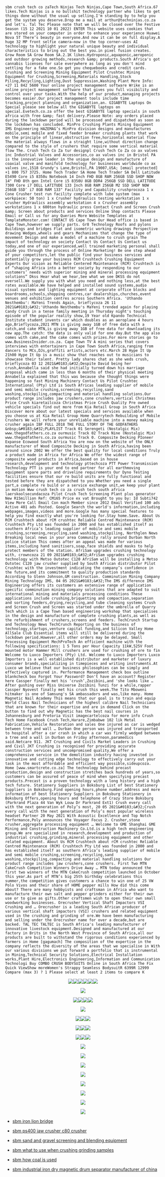 
```
sbm crush tech co zaTech Ninjas Tech Ninjas,Cape Town,South Africa.67 likes.Tech Ninjas is a no bullshit technology partner who likes to get things done without the usual up selling.I'm standing by to help you get the system you deserve.Drop me a mail at arthur@techninjas.co.za and let's. Tal Tec Please note that we will be closed over the Festive Season (15 12 2021 10 01 2022) ENTER This website uses cookies that are stored on your computer in order to enhance your experience Huawei Nova 5T There’s beauty in everyone.And now it can be on full display.A huge 32 MP front selfie camera—now in the top corner—uses AI technology to highlight your natural unique beauty and individual characteristics to bring out the best you.in pixel fusion creates. Grow Room SA Grow Room SA.2.1K likes.Hydroponic,aquaponic,aeroponic and outdoor growing methods,research &amp; products.South Africa's got cannabis licenses for sale everywhere as long as you don't mind settling for a fake one.So get you chequebooks and credit cards. Crushing and Screening Mining Equipment Pilot Crushtec Mining Equipment for Crushing,Screening,Materials Handling,Stock Piling,Recycling,Lighting,Dust Suppression,Washing Plant More Info: +27 11 842 5600 Your online project management software Wrike is an online project management software that gives you full visibility and control over your tasks.With the help of our product,managing projects becomes easier.Our project management tools include time tracking,project planning and organization,an. GIGABYTE Laptops On Special please see below all the GIGABYTE laptops on special.Evetech.co.za offer the best GIGABYTE laptop specials in south africa with free &amp; fast delivery.Please Note: any orders placed during the lockdown period will be processed and dispatched as soon as the lockdown has concluded. MinPro Crushing Plants Mining Equipment IMS Engineering HAZEMAG’s MinPro division designs and manufactures mobile,semi mobile and fixed feeder breaker crushing plants that work on the principle of linear,obstruction free,horizontal material flow The material always flows in a straight line,without direction change compared to the style of crushers that require some vertical material flow The. Crush Tech Co Za tur designpl Crush Tech Co Za co ax valves inc Industrial Valves and Accessories,co ax valves inc in Bristol PA is the innovative leader in the unique design and manufacture of coaxial valve and manifold technology for businesses worldwide co ax valves inc,1518 Grundy's Lane,Bristol,PA 19007,USA; [email protected] +1 800 757 3725. Home Tech Trader SA Home Tech Trader SA Dell Latitude E5490 Core i5 8350u Notebook 14 Inch FHD 8GB RAM 256GB SSD SHOP NOW 14" FHD 8th gen Intel Core i5 8350U 8GB DDR4 256GB SSD DELL LATITUDE 7300 Core i7 DELL LATITUDE 133 Inch 8GB RAM 256GB M2 SSD SHOP NOW 256GB SSD″ i7 8GB RAM 133" Facility and Capability crushprocoza 1 x Cone Crusher test run facility complete with lube system (max workpiece: 50 ton) 1 x Crusher hydraulics testing workstation 1 x Crusher Hydraulics assembly workstation 4 x Crusher assembly workstations 1 x 600ton hydraulic press Contact Crush and Screen Crush &amp; Screen about products and services Online Shop contacts Please Email or Call us for any Queries More Website Templates at TemplateMonster.com! CONTACT US Cape Town Our Head office is based in Cape Town,however we supply parts. Gr8 Technology Roofs and pylons Buildings and bridges Flat and isometric working drawings Perspective drawing Wedges,wheels and gears Mechanisms that change the type of movement Design and make a model of a machine to crush grain The impact of technology on society Contact Us Contact Us Contact us today,and one of our experienced,well trained marketing personal shall guide you through the process of Online Marketing! Be one step ahead of your competitors,let the public find your business services and potentially grow your business RCM Crushtech Crushing Equipment Experts Our vision as Reliable Centered Maintenance (RCM) Crushtech is of “shaping Africa into a better society by responding to our customers’ needs with superior mining and mineral processing equipment solutions” Dkss Hear what we hear,See what we see DKSS do not oversell.We supply you with what you need and nothing less,at the best rates available.We have helped and installed sound systems,audio visual systems and lighting equipment at corporate office blocks and boardrooms,schools,shopping centres,car dealerships,churches,event venues and exhibition centres across Southern Africa. 'Uthando Nesthembu': MaYeni Trends Again, brieflycoza 26 11 2021&#0183;&#32;'Uthando Nesthembu's MaYeni trended again for playing Candy Crush in a tense family meeting in Thursday night's touching episode of the popular reality show,19 Year old Kpando Technical Institute student invents car which doubles as an aeroplane 4 hours ago,Brieflycoza,2021 MTN is giving away 1GB of free data with a catch,and cake MTN,is giving away 1GB of free data for downloading its new app.The catch: the data is only valid for one day.But the app also comes with cake,and the cake comes with prizes.For more stories go to www.BusinessInsider.co.za. Cape Town TV A mini series that covers interviews with entertainers in Cape Town South Africa,ranging from dancers to MCs,DJs,graffiti artists,actors etc.March 28 Hype It Up 21h00 Hype It Up is a music show that reaches out to musicians to showcase their talent. Pretty lady shares chat as she weds crush, brieflycoza 03 12 2021&#0183;&#32;Despite David being her crush,Annabella said she had initially turned down his marriage proposal which came in less than 6 months of their physical meeting Annabella explained that this was because she thought things were happening so fast Mining Machinery Contact Us Pilot Crushtec International (Pty) Ltd is South Africas leading supplier of mobile and semi mobile crushing,screening,recycling,sand washing,stockpiling,compacting and material handling solutions.Our product range includes jaw crushers,cone crushers,vertical Christmas Price Crush kiaretailcoza Christmas Price Crush Quality Pre owned vehicle specials find out more from Kia Retail Group in South Africa Discover more about our latest specials and services available when you choose us at Kia Retail Group Home Quarrytech Rebuilding of Mobile Crushers We will reform your unreliable machine into a money making crusher again IBF FULL 2018 THE FULL STORY OF THE GODFATHERS &nbsp;&#0183;&#32;PLAYLIST Track 01 Serengeti (Nostalgic Mix) www.thegodfathers.co.za ourmusic Track 02 Track Nine (Nostalgic Mix) www.thegodfathers.co.za ourmusic Track 0. Composite Decking PIoneer Expanse Ecowood South Africa You are now on the website of the ONLY manufacturer of Wood Composite Decking in South Africa,having been around since 2002 We offer the best quality for local conditions Truly a product made in Africa for Africa We offer the widest range of composite wood products in Africa,based on in house research,development and technology pttechcoza PTT Power Transmission Technology PTT is your end to end partner for all earthmoving equipment spare parts and driveline requirements Our Dyno Testing facilities ensure that our re build units are fully functional and tested before they are dispatched to you Whether you need a single part,a complete re build or a service exchange unit,we keep your plant in motion Www crush tech co za crush tech south africa laerskoolsecundacoza Pilot Crush Tech Screening Plant plus generator New R15million Ref: CM165 Price ex vat Brought to you by: Id Subti742 View More Call Email Con mach Member since 2012 Email Verified 100 ads Active 401 ads Posted. Google Search the world's information,including webpages,images,videos and more.Google has many special features to help you find exactly what you're looking for.Stay home.Save. About Us RCM Crushtech about rCM crushtec Reliable Centred Maintenance (RCM) Crushtech Pty Ltd was founded in 2000 and has established itself as southern Africa’s leading supplier of mobile and semi mobile crushing,screening,recycling,sand washing,stockpiling, Northglen News Breaking local news in your area Community rally around Durban North police station This comes after an appeal was made for various items,including hand sanitisers,soap,face shields and masks to help protect members of the station. AfriSam upgrades crushing technology with, crowncoza 21 09 2021&#0183;&#32;AfriSam upgrades crushing technology with Metso Outotec C120 AfriSam will be installing a Metso Outotec C120 jaw crusher supplied by South African distributor Pilot Crushtec with the investment indicating the company’s confidence in the future,and its commitment to quality production standards According to Glenn Johnson,GM construction. Comminution Mining Company Mining Technology IMS, 04 05 2021&#0183;&#32;The IMS difference IMS Engineering offers its customers an extensive range of application specific comminution mining company solutions that are adapted to suit international mining and materials processing conditions These applications include crushing,briquetting and compaction,separation and sorting feeders,drying,recycling,and tube cleaning systems Crush and Screen Crush and Screen was started under the umbrella of Quarry Tech which is a Cape Town based engineering workshop that specialises in the design and manufacture of complete crushing plants,as well as the refurbishment of crushers,screens and feeders. TechCrunch Startup and Technology News TechCrunch Reporting on the business of technology,startups,venture capital funding,and Silicon Valley Home AllSale Club Essential items will still be delivered during the lockdown period.However,all other orders may be delayed. Small Processing Equipment MechProTech An efficient machine with the following specifications: 1 5 Tons per Hour Capacity 11kW,525V Foot mounted motor Hammer Mill crushers are used for crushing of ore to fin Welcome to Luxco Importers (Pty) Ltd. Welcome to Luxco Importers Luxco Importers is a well established distributor and marketer of luxury consumer brands,specializing in timepieces and writing instruments.At Luxco we believe that our business philosophies can be simply and effectively captured in. Performance Management check box outline blankcheck box Forgot Your Password? Don't have an account? Register here Cassper finally met his ‘crush’,Zozibini,and 'she looks like … After gushing over Miss Universe Zozibini Tunzi for a while,rapper Cassper Nyovest finally met his crush this week.The Tito Mboweni hitmaker is one of Samsung's SA ambassadors and was,like many. Home Magnetic Nail Academy This means that our goal is to train and equip World Class Nail Technicians of the highest calibre Nail Technicians that are known for their expertise and are in demand Click on the button to find out why Magnetic has the best nail courses in Johannesburg and Pretoria Visit imagecartelcoza for more info Crush Tech Home Facebook Crush Tech,Harare,Zimbabwe 102 lik Metal Fabrication,Vehicle Restoration and sales One injured as car is wedged between tree and wall … Durban One person was injured and transported to hospital after a car crash in which a car was firmly wedged between a tree and a wall in Durban on Friday afternoon,paramedics said.Netcare 911. JKT Crushing and Civils Market Leaders in Crushing and Civil JKT Crushing is recognised for providing accurate construction services and uncompromised quality,We offer a comprehensive service in the demolition industry having invested in innovative and cutting edge technology to effectively carry out your task in the most affordable and efficient way possible,sideupcoza. Home [www.smartcrete.co.za] The technology behind precast production,design and construction stretches back hundreds of years,so customers can be assured of peace of mind when specifying precast products.Precast is a proven technology with a long history and a high tech future. Stationery Suppliers in Boksburg List of best Stationery Suppliers in Boksburg.Find opening hours,phone number,address and more information of best Stationery Suppliers in Boksburg Stationery in Boksburg Offers,opening hours and telephone of Crazy Store Boksburg (Parkrand Plaza 44 Van Wyk Louw Dr Parkrand Ext1) Crush every call with the next generation of Poly’s most, 20 05 2021&#0183;&#32;Crush every call with the next generation of Poly’s most popular wireless headset Partner 20 May 2021 With Acoustic Excellence and Top Notch Performance,Poly announces the Voyager Focus 2. Crusher,stone crusher,aggregate processing equipment … Welcome to GME Shanghai GME Mining and Construction Machinery Co.Ltd.is a high tech engineering group.We are specialized in research,development and production of industrial crushing,grinding,mineral processing equipment and other related equipment. About Us RCM Crushtech about rCM crushtec Reliable Centred Maintenance (RCM) Crushtech Pty Ltd was founded in 2000 and has established itself as southern Africa’s leading supplier of mobile and semi mobile crushing,screening,recycling,sand washing,stockpiling,compacting and material handling solutions Our product range includes jaw crushers,cone crushers. First Two MTN CakeCrush Competition Winners Drive Away … MTN today announced the first two winners of the MTN CakeCrush competition launched in October this year.As part of MTN’s big 25th birthday celebrations this summer,the competition gives customers a chance to win one of 25 VW Polo Vivos and their share of HOME pepper mills How did this come about? There are many hobbyists and craftsman in Africa who want to manufacture their own salt and pepper grinders either for their own use or to give as gifts.Other craftsmen wish to open their own small woodworking businesses. Orecrusher Vertical Shaft Impactors VSI Crushing and … Orecrusher is a leading South African producer of various vertical shaft impactors (VSI) crushers and related equipment used in the crushing and grinding of ore.We have been manufacturing and selling under the Orecrusher name for over a decade,but are backed. TAL TEC TALTEC is South Africa's leading manufacturer of innovative livestock equipment.Designed and manufactured at our factory in Brits in the North West Province of South Africa,all our products are built to withstand the rigorous conditions experienced by farmers in Home [gagumach] The composition of the expertise in the company reflects the diversity of the areas that we specialise in With our various divisions we put forward a portfolio that is instrumental in Mining,Technical Security Solutions,Electrical Installation works,Plant Hire,Electronics Engineering,Information and Communication Technologi Buy COMBO CRUSH BODYSUITS Online in South Africa The Fix Quick ViewShow moreWomen's Strappy Seamless BodysuitR 6399R 12999 Compare (max 3) ? 1 Please select at least 2 items to compare K 
```

<div align="center">
  
<a rel="nofollow" href="https://m.shibang-china.com?f=github&k=sbm+crush+tech+co+za"><img src="https://static.shibang-china.com/en/l.png"></a><img src="https://static.shibang-china.com/en/hw.png"><a rel="nofollow" href="https://m.shibang-china.com/product/?f=github&k=sbm+crush+tech+co+za"><img src="https://static.shibang-china.com/en/p.png"></a><a rel="nofollow" href="https://m.shibang-china.com/cases/?f=github&k=sbm+crush+tech+co+za"><img src="https://static.shibang-china.com/en/c.png"></a><a rel="nofollow" href="https://m.shibang-china.com/news/?f=github&k=sbm+crush+tech+co+za"><img src="https://static.shibang-china.com/en/n.png"></a><a rel="nofollow" href="https://m.shibang-china.com?f=github&k=sbm+crush+tech+co+za"><img src="https://static.shibang-china.com/en/m.png"></a>

<a rel="nofollow" href="https://m.shibang-china.com/product/?f=github&k=sbm+crush+tech+co+za"><img src="https://static.shibang-china.com/en/b.jpg"></a>
  
<a rel="nofollow" href="https://m.shibang-china.com/solution-aggregate.html?f=github&k=sbm+crush+tech+co+za"><img src="https://static.shibang-china.com/en/a.jpg"></a><a rel="nofollow" href="https://m.shibang-china.com/solution-mine.html?f=github&k=sbm+crush+tech+co+za"><img src="https://static.shibang-china.com/en/m.jpg"></a><a rel="nofollow" href="https://m.shibang-china.com/solution-mill.html?f=github&k=sbm+crush+tech+co+za"><img src="https://static.shibang-china.com/en/g.jpg"></a><a rel="nofollow" href="https://m.shibang-china.com/solution-epc.html?f=github&k=sbm+crush+tech+co+za"><img src="https://static.shibang-china.com/en/e.jpg"></a>

<a rel="nofollow" href="https://m.shibang-china.com/product/?f=github&k=sbm+crush+tech+co+za"><img src="https://static.shibang-china.com/en/a-p.png"></a>

<a rel="nofollow" href="https://m.shibang-china.com/product/crusher/c6x.html?f=github&k=sbm+crush+tech+co+za"><img src="https://static.shibang-china.com/en/j.jpg"></a><a rel="nofollow" href="https://m.shibang-china.com/product/crusher/ci5x.html?f=github&k=sbm+crush+tech+co+za"><img src="https://static.shibang-china.com/en/i.jpg"></a><a rel="nofollow" href="https://m.shibang-china.com/product/crusher/hst.html?f=github&k=sbm+crush+tech+co+za"><img src="https://static.shibang-china.com/en/c.jpg"></a>

<a rel="nofollow" href="https://m.shibang-china.com/product/mill/mtw.html?f=github&k=sbm+crush+tech+co+za"><img src="https://static.shibang-china.com/en/mtw.jpg"></a><a rel="nofollow" href="https://m.shibang-china.com/product/mill/scm.html?f=github&k=sbm+crush+tech+co+za"><img src="https://static.shibang-china.com/en/scm.jpg"></a><a rel="nofollow" href="https://m.shibang-china.com/product/mill/lm.html?f=github&k=sbm+crush+tech+co+za"><img src="https://static.shibang-china.com/en/lm.jpg"></a>

<a rel="nofollow" href="https://m.shibang-china.com/product/sand/vsi6x.html?f=github&k=sbm+crush+tech+co+za"><img src="https://static.shibang-china.com/en/6x.jpg"></a><a rel="nofollow" href="https://m.shibang-china.com/product/sand/vu.html?f=github&k=sbm+crush+tech+co+za"><img src="https://static.shibang-china.com/en/vu.jpg"></a><a rel="nofollow" href="https://m.shibang-china.com/product/mobile/klun.html?f=github&k=sbm+crush+tech+co+za"><img src="https://static.shibang-china.com/en/k.jpg"></a>

<a rel="nofollow" href="https://m.shibang-china.com/cases/?f=github&k=sbm+crush+tech+co+za"><img src="https://static.shibang-china.com/en/case.png"></a>

<a rel="nofollow" href="https://m.shibang-china.com/cases/aggregate/202.html?f=github&k=sbm+crush+tech+co+za"><img src="https://static.shibang-china.com/en/c-1.jpg"></a>

<a rel="nofollow" href="https://m.shibang-china.com/cases/aggregate/203.html?f=github&k=sbm+crush+tech+co+za"><img src="https://static.shibang-china.com/en/c-2.jpg"></a>

<a rel="nofollow" href="https://m.shibang-china.com/cases/mill/123.html?f=github&k=sbm+crush+tech+co+za"><img src="https://static.shibang-china.com/en/c-3.jpg"></a>

<a rel="nofollow" href="https://m.shibang-china.com/contact_us.html?f=github&k=sbm+crush+tech+co+za"><img src="https://static.shibang-china.com/en/contact.png"></a>

<a rel="nofollow" href="https://swt.shibang-china.com/?f=github&k=sbm+crush+tech+co+za"><img src="https://static.shibang-china.com/en/chat.png"></a>

<a rel="nofollow" href="https://whatsapp.shibangsoft.com/WhatsApp.php?f=github&k=sbm+crush+tech+co+za"><img src="https://static.shibang-china.com/en/whatsapp.png"></a>

<a rel="nofollow" href="https://m.shibang-china.com/?f=github&k=sbm+crush+tech+co+za"><img src="https://static.shibang-china.com/en/website.png"></a>

</div>


* [sbm iron lion bridge](sbm%20iron%20lion%20bridge.md)

* [sbm ps400 jaw crusher c80 crusher](sbm%20ps400%20jaw%20crusher%20c80%20crusher.md)

* [sbm sand and gravel screening and blending equipment](sbm%20sand%20and%20gravel%20screening%20and%20blending%20equipment.md)

* [sbm what to use when crushing grinding samples](sbm%20what%20to%20use%20when%20crushing%20grinding%20samples.md)

* [sbm how coal is used](sbm%20how%20coal%20is%20used.md)

* [sbm industrial iron dry magnetic drum separator manufacturer of china](sbm%20industrial%20iron%20dry%20magnetic%20drum%20separator%20manufacturer%20of%20china.md)